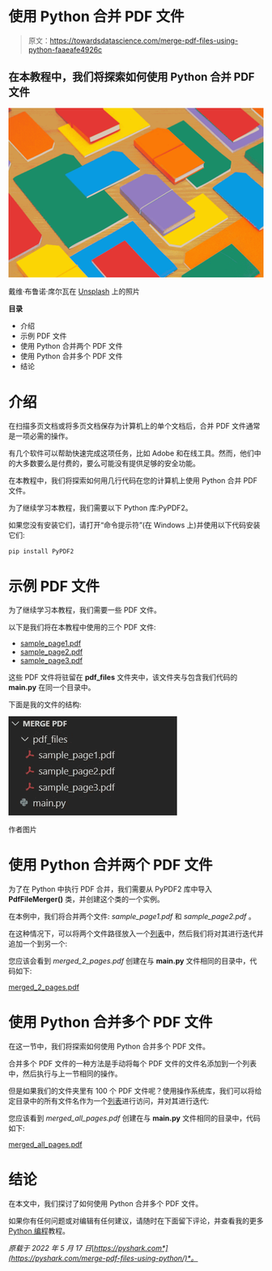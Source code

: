 # 使用 Python 合并 PDF 文件

> 原文：<https://towardsdatascience.com/merge-pdf-files-using-python-faaeafe4926c>

## 在本教程中，我们将探索如何使用 Python 合并 PDF 文件

![](img/feeb9b78a5410300f11159b0bd770c4c.png)

戴维·布鲁诺·席尔瓦在 [Unsplash](https://unsplash.com/s/photos/files?utm_source=unsplash&utm_medium=referral&utm_content=creditCopyText) 上的照片

**目录**

*   介绍
*   示例 PDF 文件
*   使用 Python 合并两个 PDF 文件
*   使用 Python 合并多个 PDF 文件
*   结论

# 介绍

在扫描多页文档或将多页文档保存为计算机上的单个文档后，合并 PDF 文件通常是一项必需的操作。

有几个软件可以帮助快速完成这项任务，比如 Adobe 和在线工具。然而，他们中的大多数要么是付费的，要么可能没有提供足够的安全功能。

在本教程中，我们将探索如何用几行代码在您的计算机上使用 Python 合并 PDF 文件。

为了继续学习本教程，我们需要以下 Python 库:PyPDF2。

如果您没有安装它们，请打开“命令提示符”(在 Windows 上)并使用以下代码安装它们:

```
pip install PyPDF2
```

# 示例 PDF 文件

为了继续学习本教程，我们需要一些 PDF 文件。

以下是我们将在本教程中使用的三个 PDF 文件:

*   [sample_page1.pdf](https://pyshark.com/wp-content/uploads/2022/05/sample_page1.pdf)
*   [sample_page2.pdf](https://pyshark.com/wp-content/uploads/2022/05/sample_page2.pdf)
*   [sample_page3.pdf](https://pyshark.com/wp-content/uploads/2022/05/sample_page3.pdf)

这些 PDF 文件将驻留在 **pdf_files** 文件夹中，该文件夹与包含我们代码的 **main.py** 在同一个目录中。

下面是我的文件的结构:

![](img/27b3b30f139f6012ca30839d3119b9e4.png)

作者图片

# 使用 Python 合并两个 PDF 文件

为了在 Python 中执行 PDF 合并，我们需要从 PyPDF2 库中导入 **PdfFileMerger()** 类，并创建这个类的一个实例。

在本例中，我们将合并两个文件: *sample_page1.pdf* 和 *sample_page2.pdf* 。

在这种情况下，可以将两个文件路径放入一个[列表](https://pyshark.com/python-list-data-structure/)中，然后我们将对其进行迭代并追加一个到另一个:

您应该会看到 *merged_2_pages.pdf* 创建在与 **main.py** 文件相同的目录中，代码如下:

[merged_2_pages.pdf](https://pyshark.com/wp-content/uploads/2022/05/merged_2_pages.pdf)

# 使用 Python 合并多个 PDF 文件

在这一节中，我们将探索如何使用 Python 合并多个 PDF 文件。

合并多个 PDF 文件的一种方法是手动将每个 PDF 文件的文件名添加到一个列表中，然后执行与上一节相同的操作。

但是如果我们的文件夹里有 100 个 PDF 文件呢？使用操作系统库，我们可以将给定目录中的所有文件名作为一个[列表](https://pyshark.com/python-list-data-structure/)进行访问，并对其进行迭代:

您应该看到 *merged_all_pages.pdf* 创建在与 **main.py** 文件相同的目录中，代码如下:

[merged_all_pages.pdf](https://pyshark.com/wp-content/uploads/2022/05/merged_all_pages.pdf)

# 结论

在本文中，我们探讨了如何使用 Python 合并多个 PDF 文件。

如果你有任何问题或对编辑有任何建议，请随时在下面留下评论，并查看我的更多 [Python 编程](https://pyshark.com/category/python-programming/)教程。

*原载于 2022 年 5 月 17 日*[*https://pyshark.com*](https://pyshark.com/merge-pdf-files-using-python/)*。*